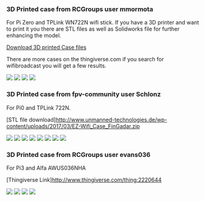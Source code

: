 ### 3D Printed case from RCGroups user mmormota

For Pi Zero and TPLink WN722N wifi stick. If you have a 3D printer and want to print it you there are STL files as well as Solidworks file for further enhancing the model.

[Download 3D printed Case files](https://drive.google.com/open?id=0B8ke2EKPqvORMjExVWpnTUY2aWM)

There are more cases on the thingiverse.com if you search for wifibroadcast you will get a few results.

![](https://raw.githubusercontent.com/bortek/EZ-WifiBroadcast/master/wiki-content/case1.jpg)
![](https://raw.githubusercontent.com/bortek/EZ-WifiBroadcast/master/wiki-content/case2.jpg)
![](https://raw.githubusercontent.com/bortek/EZ-WifiBroadcast/master/wiki-content/case3.jpg)
![](https://raw.githubusercontent.com/bortek/EZ-WifiBroadcast/master/wiki-content/case4.jpg)


### 3D Printed case from fpv-community user Schlonz

For Pi0 and TPLink 722N.

[STL file download]http://www.unmanned-technologies.de/wp-content/uploads/2017/03/EZ-Wifi_Case_FinGadar.zip

![](https://raw.githubusercontent.com/bortek/EZ-WifiBroadcast/master/wiki-content/BEC_Gummi.jpg)
![](https://raw.githubusercontent.com/bortek/EZ-WifiBroadcast/master/wiki-content/Cam_Waage.jpg.jpg)
![](https://raw.githubusercontent.com/bortek/EZ-WifiBroadcast/master/wiki-content/Deckel_Unterseite.jpg)
![](https://raw.githubusercontent.com/bortek/EZ-WifiBroadcast/master/wiki-content/Einbau.jpg)
![](https://raw.githubusercontent.com/bortek/EZ-WifiBroadcast/master/wiki-content/EZ-Wifibroadcast-Cam.jpg)
![](https://raw.githubusercontent.com/bortek/EZ-WifiBroadcast/master/wiki-content/EZ-Wifibroadcast-Cam-Back.jpg)
![](https://raw.githubusercontent.com/bortek/EZ-WifiBroadcast/master/wiki-content/Gehaeuse-1.jpg)
![](https://raw.githubusercontent.com/bortek/EZ-WifiBroadcast/master/wiki-content/Zero_WN722-2.jpg)



### 3D Printed case from RCGroups user evans036

For Pi3 and Alfa AWUS036NHA

[Thingiverse Link]http://www.thingiverse.com/thing:2220644

![](https://raw.githubusercontent.com/bortek/EZ-WifiBroadcast/master/wiki-content/IMG_2501.jpg)
![](https://raw.githubusercontent.com/bortek/EZ-WifiBroadcast/master/wiki-content/IMG_2502.jpg)
![](https://raw.githubusercontent.com/bortek/EZ-WifiBroadcast/master/wiki-content/IMG_2503.jpg)
![](https://raw.githubusercontent.com/bortek/EZ-WifiBroadcast/master/wiki-content/IMG_2504.jpg)


